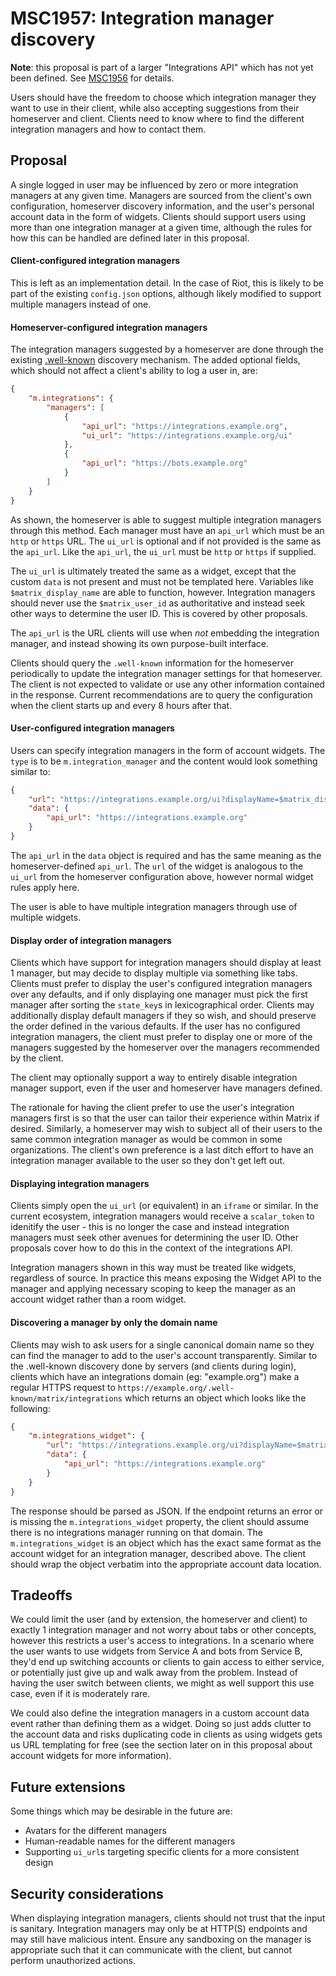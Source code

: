 # MSC1957: Integration manager discovery

**Note**: this proposal is part of a larger "Integrations API" which has not yet been defined.
See [MSC1956](https://github.com/matrix-org/matrix-doc/pull/1956) for details.

Users should have the freedom to choose which integration manager they want to use in their client, while
also accepting suggestions from their homeserver and client. Clients need to know where to find the different
integration managers and how to contact them.


## Proposal

A single logged in user may be influenced by zero or more integration managers at any given time. Managers
are sourced from the client's own configuration, homeserver discovery information, and the user's personal
account data in the form of widgets. Clients should support users using more than one integration manager
at a given time, although the rules for how this can be handled are defined later in this proposal.

#### Client-configured integration managers

This is left as an implementation detail. In the case of Riot, this is likely to be part of the existing
`config.json` options, although likely modified to support multiple managers instead of one.

#### Homeserver-configured integration managers

The integration managers suggested by a homeserver are done through the existing
[.well-known](https://matrix.org/docs/spec/client_server/r0.4.0.html#get-well-known-matrix-client) discovery
mechanism. The added optional fields, which should not affect a client's ability to log a user in, are:
```json
{
    "m.integrations": {
        "managers": [
            {
                "api_url": "https://integrations.example.org",
                "ui_url": "https://integrations.example.org/ui"
            },
            {
                "api_url": "https://bots.example.org"
            }
        ]
    }
}
```

As shown, the homeserver is able to suggest multiple integration managers through this method. Each manager
must have an `api_url` which must be an `http` or `https` URL. The `ui_url` is optional and if not provided
is the same as the `api_url`. Like the `api_url`, the `ui_url` must be `http` or `https` if supplied.

The `ui_url` is ultimately treated the same as a widget, except that the custom `data` is not present and
must not be templated here. Variables like `$matrix_display_name` are able to function, however. Integration
managers should never use the `$matrix_user_id` as authoritative and instead seek other ways to determine the
user ID. This is covered by other proposals.

The `api_url` is the URL clients will use when *not* embedding the integration manager, and instead showing
its own purpose-built interface.

Clients should query the `.well-known` information for the homeserver periodically to update the integration
manager settings for that homeserver. The client is not expected to validate or use any other information
contained in the response. Current recommendations are to query the configuration when the client starts up
and every 8 hours after that.

#### User-configured integration managers

Users can specify integration managers in the form of account widgets. The `type` is to be `m.integration_manager`
and the content would look something similar to:
```json
{
    "url": "https://integrations.example.org/ui?displayName=$matrix_display_name",
    "data": {
        "api_url": "https://integrations.example.org"
    }
}
```

The `api_url` in the `data` object is required and has the same meaning as the homeserver-defined `api_url`.
The `url` of the widget is analogous to the `ui_url` from the homeserver configuration above, however normal
widget rules apply here.

The user is able to have multiple integration managers through use of multiple widgets.

#### Display order of integration managers

Clients which have support for integration managers should display at least 1 manager, but may decide
to display multiple via something like tabs. Clients must prefer to display the user's configured
integration managers over any defaults, and if only displaying one manager must pick the first
manager after sorting the `state_key`s in lexicographical order. Clients may additionally display
default managers if they so wish, and should preserve the order defined in the various defaults.
If the user has no configured integration managers, the client must prefer to display one or more
of the managers suggested by the homeserver over the managers recommended by the client.

The client may optionally support a way to entirely disable integration manager support, even if the
user and homeserver have managers defined.

The rationale for having the client prefer to use the user's integration managers first is so that
the user can tailor their experience within Matrix if desired. Similarly, a homeserver may wish to
subject all of their users to the same common integration manager as would be common in some organizations.
The client's own preference is a last ditch effort to have an integration manager available to the
user so they don't get left out.

#### Displaying integration managers

Clients simply open the `ui_url` (or equivalent) in an `iframe` or similar. In the current ecosystem,
integration managers would receive a `scalar_token` to idenitify the user - this is no longer the case
and instead integration managers must seek other avenues for determining the user ID. Other proposals
cover how to do this in the context of the integrations API.

Integration managers shown in this way must be treated like widgets, regardless of source. In practice
this means exposing the Widget API to the manager and applying necessary scoping to keep the manager
as an account widget rather than a room widget.

#### Discovering a manager by only the domain name

Clients may wish to ask users for a single canonical domain name so they can find the manager to add
to the user's account transparently. Similar to the .well-known discovery done by servers (and clients
during login), clients which have an integrations domain (eg: "example.org") make a regular HTTPS
request to `https://example.org/.well-known/matrix/integrations` which returns an object which looks
like the following:
```json
{
    "m.integrations_widget": {
        "url": "https://integrations.example.org/ui?displayName=$matrix_display_name",
        "data": {
            "api_url": "https://integrations.example.org"
        }
    }
}
```

The response should be parsed as JSON. If the endpoint returns an error or is missing the `m.integrations_widget`
property, the client should assume there is no integrations manager running on that domain. The
`m.integrations_widget` is an object which has the exact same format as the account widget for
an integration manager, described above. The client should wrap the object verbatim into the appropriate
account data location.


## Tradeoffs

We could limit the user (and by extension, the homeserver and client) to exactly 1 integration manager
and not worry about tabs or other concepts, however this restricts a user's access to integrations.
In a scenario where the user wants to use widgets from Service A and bots from Service B, they'd
end up switching accounts or clients to gain access to either service, or potentially just give up
and walk away from the problem. Instead of having the user switch between clients, we might as well
support this use case, even if it is moderately rare.

We could also define the integration managers in a custom account data event rather than defining them
as a widget. Doing so just adds clutter to the account data and risks duplicating code in clients as
using widgets gets us URL templating for free (see the section later on in this proposal about account
widgets for more information).


## Future extensions

Some things which may be desirable in the future are:
* Avatars for the different managers
* Human-readable names for the different managers
* Supporting `ui_url`s targeting specific clients for a more consistent design


## Security considerations

When displaying integration managers, clients should not trust that the input is sanitary. Integration
managers may only be at HTTP(S) endpoints and may still have malicious intent. Ensure any sandboxing
on the manager is appropriate such that it can communicate with the client, but cannot perform unauthorized
actions.
